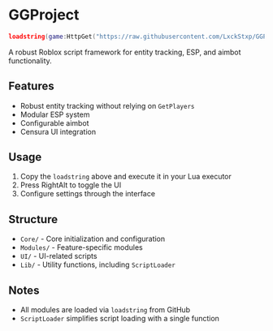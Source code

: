 
# GGProject

```lua
loadstring(game:HttpGet("https://raw.githubusercontent.com/LxckStxp/GGProject/main/Core/Init.lua"))()
```

A robust Roblox script framework for entity tracking, ESP, and aimbot functionality.

## Features
- Robust entity tracking without relying on `GetPlayers`
- Modular ESP system
- Configurable aimbot
- Censura UI integration

## Usage
1. Copy the `loadstring` above and execute it in your Lua executor
2. Press RightAlt to toggle the UI
3. Configure settings through the interface

## Structure
- `Core/` - Core initialization and configuration
- `Modules/` - Feature-specific modules
- `UI/` - UI-related scripts
- `Lib/` - Utility functions, including `ScriptLoader`

## Notes
- All modules are loaded via `loadstring` from GitHub
- `ScriptLoader` simplifies script loading with a single function
